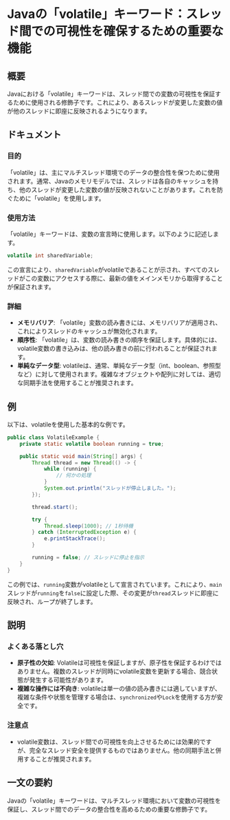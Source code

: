 <!--
Meta Description: # Javaの「volatile」キーワード：スレッド間での可視性を確保するための重要な機能 ## 概要 Javaにおける「volatile」キーワードは、スレッド間での変数の可視性を保証するために使用される修飾子です。これにより、あるスレッドが変更した変数の値が他のスレッドに即座に反映されるように...
Meta Keywords: volatile, thread, running, キーワードは, javaの
-->

# Javaの「volatile」キーワード：スレッド間での可視性を確保するための重要な機能

## 概要
Javaにおける「volatile」キーワードは、スレッド間での変数の可視性を保証するために使用される修飾子です。これにより、あるスレッドが変更した変数の値が他のスレッドに即座に反映されるようになります。

## ドキュメント
### 目的
「volatile」は、主にマルチスレッド環境でのデータの整合性を保つために使用されます。通常、Javaのメモリモデルでは、スレッドは各自のキャッシュを持ち、他のスレッドが変更した変数の値が反映されないことがあります。これを防ぐために「volatile」を使用します。

### 使用方法
「volatile」キーワードは、変数の宣言時に使用します。以下のように記述します。

```java
volatile int sharedVariable;
```

この宣言により、`sharedVariable`がvolatileであることが示され、すべてのスレッドがこの変数にアクセスする際に、最新の値をメインメモリから取得することが保証されます。

### 詳細
- **メモリバリア**: 「volatile」変数の読み書きには、メモリバリアが適用され、これによりスレッドのキャッシュが無効化されます。
- **順序性**: 「volatile」は、変数の読み書きの順序を保証します。具体的には、volatile変数の書き込みは、他の読み書きの前に行われることが保証されます。
- **単純なデータ型**: volatileは、通常、単純なデータ型（int、boolean、参照型など）に対して使用されます。複雑なオブジェクトや配列に対しては、適切な同期手法を使用することが推奨されます。

## 例
以下は、volatileを使用した基本的な例です。

```java
public class VolatileExample {
    private static volatile boolean running = true;

    public static void main(String[] args) {
        Thread thread = new Thread(() -> {
            while (running) {
                // 何かの処理
            }
            System.out.println("スレッドが停止しました。");
        });

        thread.start();

        try {
            Thread.sleep(1000); // 1秒待機
        } catch (InterruptedException e) {
            e.printStackTrace();
        }

        running = false; // スレッドに停止を指示
    }
}
```

この例では、`running`変数がvolatileとして宣言されています。これにより、`main`スレッドが`running`を`false`に設定した際、その変更が`thread`スレッドに即座に反映され、ループが終了します。

## 説明
### よくある落とし穴
- **原子性の欠如**: Volatileは可視性を保証しますが、原子性を保証するわけではありません。複数のスレッドが同時にvolatile変数を更新する場合、競合状態が発生する可能性があります。
- **複雑な操作には不向き**: volatileは単一の値の読み書きには適していますが、複雑な条件や状態を管理する場合は、`synchronized`や`Lock`を使用する方が安全です。

### 注意点
- volatile変数は、スレッド間での可視性を向上させるためには効果的ですが、完全なスレッド安全を提供するものではありません。他の同期手法と併用することが推奨されます。

## 一文の要約
Javaの「volatile」キーワードは、マルチスレッド環境において変数の可視性を保証し、スレッド間でのデータの整合性を高めるための重要な修飾子です。